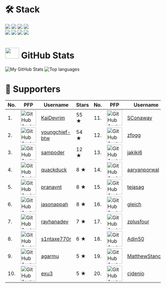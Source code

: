 # 🛠 Stack
![](https://img.shields.io/badge/OS-NixOS-informational?logo=NixOS&logoColor=white&color=5277C3)
![](https://img.shields.io/badge/Primary%20Language-TypeScript-informational?logo=typescript&logoColor=white&color=3178C6)
![](https://img.shields.io/badge/Secondary%20Language-Rust-informational?logo=rust&logoColor=white&color=970A3F)
![](https://img.shields.io/badge/Shell-Fish-informational?logo=gnu-bash&logoColor=white&color=4EAE47) <br>
![](https://img.shields.io/badge/Editor-VSCode-informational?logo=visual-studio-code&logoColor=white&color=3069C6)
![](https://img.shields.io/badge/Runtime-Deno-informational?logo=deno&logoColor=white&color=000000)
![](https://img.shields.io/badge/Database-PostgreSQL-informational?logo=postgresql&logoColor=white&color=336791)
![](https://img.shields.io/badge/ORM-Prisma-informational?logo=prisma&logoColor=white&color=2D3748)

# <img src="https://github.githubassets.com/images/modules/logos_page/Octocat.png" width="45" height="35"> GitHub Stats

![My GitHub Stats](https://github-readme-stats.vercel.app/api?username=khrj&count_private=true&show_icons=true&theme=vue&hide_border=true)
![Top languages](https://github-readme-stats.vercel.app/api/top-langs/?username=khrj&layout=compact&theme=buefy&hide_border=true)

# 💖 Supporters

|No.|PFP|Username|Stars|No.|PFP|Username|Stars|
|-|-|-|-|-|-|-|-|
|1.|<img src="https://avatars.githubusercontent.com/u/36937771?u=26ba936c09be5d108d12c95f576b2a738fe313a3&v=4" alt="GitHub Avatar of KaiDevrim" width="50" height="50"></img>|<a href="https://github.com/KaiDevrim">KaiDevrim</a>|55 ★|11.|<img src="https://avatars.githubusercontent.com/u/20807660?v=4" alt="GitHub Avatar of SConaway" width="50" height="50"></img>|<a href="https://github.com/SConaway">SConaway</a>|5 ★|
|2.|<img src="https://avatars.githubusercontent.com/u/33383463?u=a04c934c89e28db3d27da33592d32ce427aa733f&v=4" alt="GitHub Avatar of youngchief-btw" width="50" height="50"></img>|<a href="https://github.com/youngchief-btw">youngchief-btw</a>|54 ★|12.|<img src="https://avatars.githubusercontent.com/u/774794?u=2c19d7de7d8d88107505c5e26de4b1304aed99aa&v=4" alt="GitHub Avatar of zfogg" width="50" height="50"></img>|<a href="https://github.com/zfogg">zfogg</a>|5 ★|
|3.|<img src="https://avatars.githubusercontent.com/u/39828164?u=c65c42d86768fee07f6663f29c3865874a735df8&v=4" alt="GitHub Avatar of sampoder" width="50" height="50"></img>|<a href="https://github.com/sampoder">sampoder</a>|12 ★|13.|<img src="https://avatars.githubusercontent.com/u/52753282?v=4" alt="GitHub Avatar of jakiki6" width="50" height="50"></img>|<a href="https://github.com/jakiki6">jakiki6</a>|4 ★|
|4.|<img src="https://avatars.githubusercontent.com/u/38882631?u=0bfabd5185623e04a9c63bf4941572894ff06894&v=4" alt="GitHub Avatar of quackduck" width="50" height="50"></img>|<a href="https://github.com/quackduck">quackduck</a>|8 ★|14.|<img src="https://avatars.githubusercontent.com/u/54525904?u=ab42aaa98f9b019e7adcf8c4a2d21dbb8183c6d4&v=4" alt="GitHub Avatar of aaryanporwal" width="50" height="50"></img>|<a href="https://github.com/aaryanporwal">aaryanporwal</a>|4 ★|
|5.|<img src="https://avatars.githubusercontent.com/u/46251241?u=b0c07c92401a5bb823b5a2038cdc5c36a7d62db3&v=4" alt="GitHub Avatar of pranavnt" width="50" height="50"></img>|<a href="https://github.com/pranavnt">pranavnt</a>|8 ★|15.|<img src="https://avatars.githubusercontent.com/u/67542663?u=c22bf4bc21a43298f9f880c1b98619b24410bda2&v=4" alt="GitHub Avatar of tejasag" width="50" height="50"></img>|<a href="https://github.com/tejasag">tejasag</a>|4 ★|
|6.|<img src="https://avatars.githubusercontent.com/u/30608521?u=595bd922ba280d40ad9dd80dd9424e474ac60cb4&v=4" alt="GitHub Avatar of jasonappah" width="50" height="50"></img>|<a href="https://github.com/jasonappah">jasonappah</a>|8 ★|16.|<img src="https://avatars.githubusercontent.com/u/43759105?u=b787462df52ea1ca4c7e501e2612f5db3d20a24b&v=4" alt="GitHub Avatar of gleich" width="50" height="50"></img>|<a href="https://github.com/gleich">gleich</a>|4 ★|
|7.|<img src="https://avatars.githubusercontent.com/u/72509475?u=84c2c82658b682bc6bd8eb5ba66cccb8c1f50b5f&v=4" alt="GitHub Avatar of rayhanadev" width="50" height="50"></img>|<a href="https://github.com/rayhanadev">rayhanadev</a>|7 ★|17.|<img src="https://avatars.githubusercontent.com/u/73612690?u=ba1a3db93f1f584f72bdaa3289500dfc97bc82c6&v=4" alt="GitHub Avatar of zplusfour" width="50" height="50"></img>|<a href="https://github.com/zplusfour">zplusfour</a>|4 ★|
|8.|<img src="https://avatars.githubusercontent.com/u/53065463?u=50acc6df62c23116c8c3112f999d1446092ec229&v=4" alt="GitHub Avatar of s1ntaxe770r" width="50" height="50"></img>|<a href="https://github.com/s1ntaxe770r">s1ntaxe770r</a>|6 ★|18.|<img src="https://avatars.githubusercontent.com/u/76610370?u=b309dba0370dcaddf5766107440018795c39ee36&v=4" alt="GitHub Avatar of Adin50" width="50" height="50"></img>|<a href="https://github.com/Adin50">Adin50</a>|3 ★|
|9.|<img src="https://avatars.githubusercontent.com/u/55563106?v=4" alt="GitHub Avatar of agarmu" width="50" height="50"></img>|<a href="https://github.com/agarmu">agarmu</a>|5 ★|19.|<img src="https://avatars.githubusercontent.com/u/14811170?u=928698e6d968014ea24b7665491cdbf807a25cd2&v=4" alt="GitHub Avatar of MatthewStanciu" width="50" height="50"></img>|<a href="https://github.com/MatthewStanciu">MatthewStanciu</a>|3 ★|
|10.|<img src="https://avatars.githubusercontent.com/u/72365100?u=d91514cff997b51f4b76948992cd0c153bbf2a47&v=4" alt="GitHub Avatar of exu3" width="50" height="50"></img>|<a href="https://github.com/exu3">exu3</a>|5 ★|20.|<img src="https://avatars.githubusercontent.com/u/34525547?u=a7244c0ce1103b9fed26c6914ac511c4693dd910&v=4" alt="GitHub Avatar of cjdenio" width="50" height="50"></img>|<a href="https://github.com/cjdenio">cjdenio</a>|3 ★|